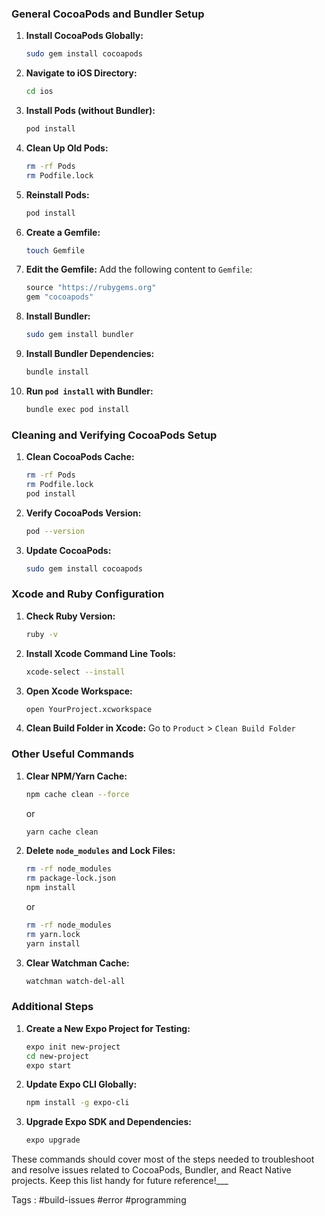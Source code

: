 
### **General CocoaPods and Bundler Setup**

1. **Install CocoaPods Globally:**
   ```bash
   sudo gem install cocoapods
   ```

2. **Navigate to iOS Directory:**
   ```bash
   cd ios
   ```

3. **Install Pods (without Bundler):**
   ```bash
   pod install
   ```

4. **Clean Up Old Pods:**
   ```bash
   rm -rf Pods
   rm Podfile.lock
   ```

5. **Reinstall Pods:**
   ```bash
   pod install
   ```

6. **Create a Gemfile:**
   ```bash
   touch Gemfile
   ```

7. **Edit the Gemfile:**
   Add the following content to `Gemfile`:
   ```ruby
   source "https://rubygems.org"
   gem "cocoapods"
   ```

8. **Install Bundler:**
   ```bash
   sudo gem install bundler
   ```

9. **Install Bundler Dependencies:**
   ```bash
   bundle install
   ```

10. **Run `pod install` with Bundler:**
    ```bash
    bundle exec pod install
    ```

### **Cleaning and Verifying CocoaPods Setup**

1. **Clean CocoaPods Cache:**
   ```bash
   rm -rf Pods
   rm Podfile.lock
   pod install
   ```

2. **Verify CocoaPods Version:**
   ```bash
   pod --version
   ```

3. **Update CocoaPods:**
   ```bash
   sudo gem install cocoapods
   ```

### **Xcode and Ruby Configuration**

1. **Check Ruby Version:**
   ```bash
   ruby -v
   ```

2. **Install Xcode Command Line Tools:**
   ```bash
   xcode-select --install
   ```

3. **Open Xcode Workspace:**
   ```bash
   open YourProject.xcworkspace
   ```

4. **Clean Build Folder in Xcode:**
   Go to `Product` > `Clean Build Folder`

### **Other Useful Commands**

1. **Clear NPM/Yarn Cache:**
   ```bash
   npm cache clean --force
   ```
   or
   ```bash
   yarn cache clean
   ```

2. **Delete `node_modules` and Lock Files:**
   ```bash
   rm -rf node_modules
   rm package-lock.json
   npm install
   ```
   or
   ```bash
   rm -rf node_modules
   rm yarn.lock
   yarn install
   ```

3. **Clear Watchman Cache:**
   ```bash
   watchman watch-del-all
   ```

### **Additional Steps**

1. **Create a New Expo Project for Testing:**
   ```bash
   expo init new-project
   cd new-project
   expo start
   ```

2. **Update Expo CLI Globally:**
   ```bash
   npm install -g expo-cli
   ```

3. **Upgrade Expo SDK and Dependencies:**
   ```bash
   expo upgrade
   ```

These commands should cover most of the steps needed to troubleshoot and resolve issues related to CocoaPods, Bundler, and React Native projects. Keep this list handy for future reference!___

Tags : #build-issues #error #programming 